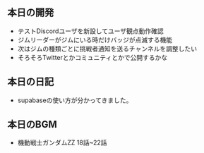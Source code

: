 ## 本日の開発
- テストDiscordユーザを新設してユーザ観点動作確認
- ジムリーダーがジムにいる時だけバッジが点滅する機能
- 次はジムの種類ごとに挑戦者通知を送るチャンネルを調整したい
- そろそろTwitterとかコミュニティとかで公開するかな

## 本日の日記
- supabaseの使い方が分かってきました。

## 本日のBGM
- 機動戦士ガンダムZZ 18話~22話